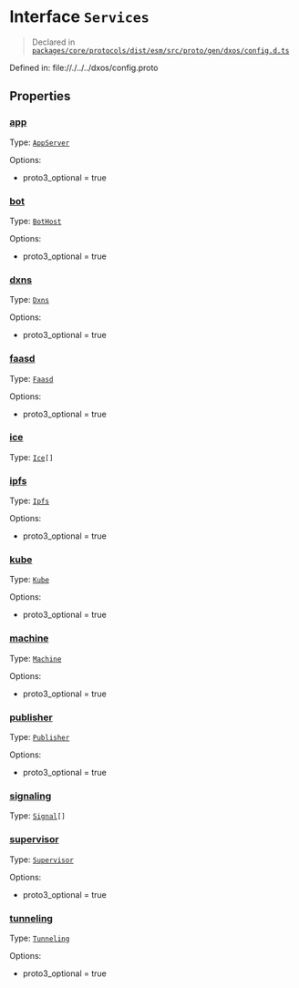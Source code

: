 # Interface `Services`
> Declared in [`packages/core/protocols/dist/esm/src/proto/gen/dxos/config.d.ts`]()

Defined in:
   file://./../../dxos/config.proto
## Properties
### [app]()
Type: <code>[AppServer](/api/@dxos/config/interfaces/AppServer)</code>

Options:
  - proto3_optional = true

### [bot]()
Type: <code>[BotHost](/api/@dxos/config/interfaces/BotHost)</code>

Options:
  - proto3_optional = true

### [dxns]()
Type: <code>[Dxns](/api/@dxos/config/interfaces/Dxns)</code>

Options:
  - proto3_optional = true

### [faasd]()
Type: <code>[Faasd](/api/@dxos/config/interfaces/Faasd)</code>

Options:
  - proto3_optional = true

### [ice]()
Type: <code>[Ice](/api/@dxos/config/interfaces/Ice)[]</code>



### [ipfs]()
Type: <code>[Ipfs](/api/@dxos/config/interfaces/Ipfs)</code>

Options:
  - proto3_optional = true

### [kube]()
Type: <code>[Kube](/api/@dxos/config/interfaces/Kube)</code>

Options:
  - proto3_optional = true

### [machine]()
Type: <code>[Machine](/api/@dxos/config/interfaces/Machine)</code>

Options:
  - proto3_optional = true

### [publisher]()
Type: <code>[Publisher](/api/@dxos/config/interfaces/Publisher)</code>

Options:
  - proto3_optional = true

### [signaling]()
Type: <code>[Signal](/api/@dxos/config/interfaces/Signal)[]</code>



### [supervisor]()
Type: <code>[Supervisor](/api/@dxos/config/interfaces/Supervisor)</code>

Options:
  - proto3_optional = true

### [tunneling]()
Type: <code>[Tunneling](/api/@dxos/config/interfaces/Tunneling)</code>

Options:
  - proto3_optional = true

    